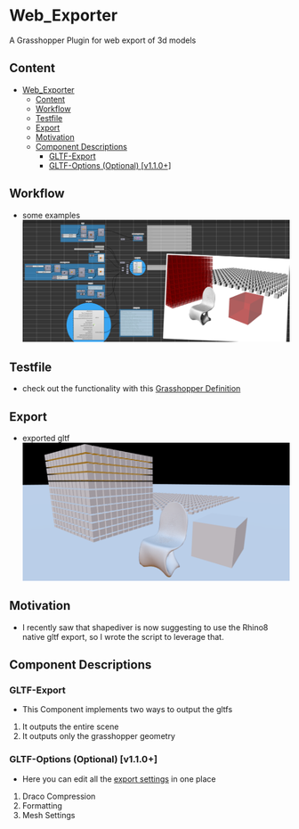 # Web_Exporter
A Grasshopper Plugin for web export of 3d models

## Content
- [Web\_Exporter](#web_exporter)
  - [Content](#content)
  - [Workflow](#workflow)
  - [Testfile](#testfile)
  - [Export](#export)
  - [Motivation](#motivation)
  - [Component Descriptions](#component-descriptions)
    - [GLTF-Export](#gltf-export)
    - [GLTF-Options (Optional) \[v1.1.0+\]](#gltf-options-optional-v110)

## Workflow
 - some examples ![alt text](<files//gltfRH_ExampleDef2.png>)

## Testfile
 - check out the functionality with this [Grasshopper Definition](files/Workbench_GLTF_Export.ghx)

## Export
 - exported gltf![1st Result](<./files/Screenshot 2024-05-01 180729.png>)

## Motivation
 - I recently saw that shapediver is now suggesting to use the Rhino8 native gltf export, so I wrote the script to leverage that.

## Component Descriptions

### GLTF-Export
 - This Component implements two ways to output the gltfs
 1. It outputs the entire scene
 2. It outputs only the grasshopper geometry

### GLTF-Options (Optional) [v1.1.0+]
 - Here you can edit all the [export settings](https://docs.mcneel.com/rhino/8/help/en-us/fileio/gltf_import_export.htm) in one place
 1. Draco Compression
 2. Formatting
 3. Mesh Settings